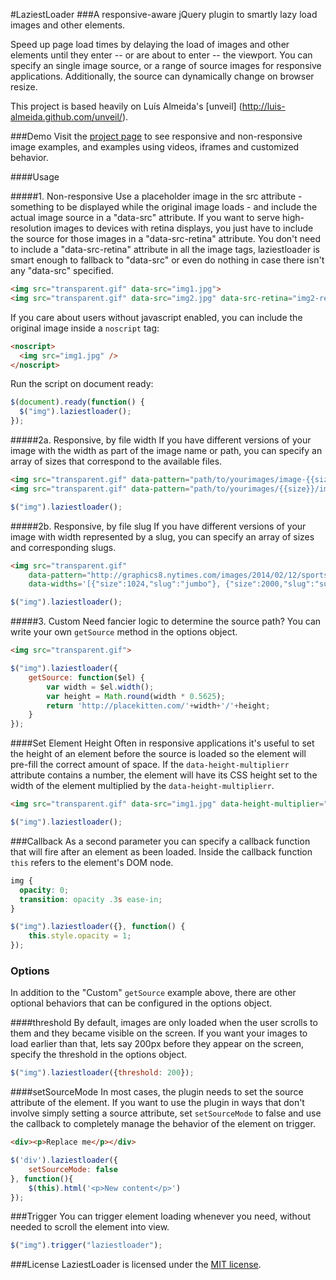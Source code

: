 #LaziestLoader
###A responsive-aware jQuery plugin to smartly lazy load images and other elements.

Speed up page load times by delaying the load of images and other elements until they enter -- or are about to enter -- the viewport. You can specify an single image source, or a range of source images for responsive applications. Additionally, the source can dynamically change on browser resize.

This project is based heavily on Luís Almeida's [unveil] (http://luis-almeida.github.com/unveil/).

###Demo
Visit the [project page](http://sjwilliams.github.io/laziestloader/) to see responsive and non-responsive image examples, and examples using videos, iframes and customized behavior.

####Usage

#####1. Non-responsive
Use a placeholder image in the src attribute - something to be displayed while the original image loads - and include the actual image source in a "data-src" attribute.
If you want to serve high-resolution images to devices with retina displays, you just have to include the source for those images in a "data-src-retina" attribute.
You don't need to include a "data-src-retina" attribute in all the image tags, laziestloader is smart enough to fallback to "data-src" or even do nothing in case there isn't any "data-src" specified.
```html
<img src="transparent.gif" data-src="img1.jpg">
<img src="transparent.gif" data-src="img2.jpg" data-src-retina="img2-retina.jpg">
```
If you care about users without javascript enabled, you can include the original image inside a ```noscript``` tag:
```html
<noscript>
  <img src="img1.jpg" />
</noscript>
```
Run the script on document ready:
```javascript
$(document).ready(function() {
  $("img").laziestloader();
});
```
#####2a. Responsive, by file width
If you have different versions of your image with the width as part of the image name or path, you can specify an array of sizes that correspond to the available files.

```html
<img src="transparent.gif" data-pattern="path/to/yourimages/image-{{size}}.jpg" data-pattern-retina="path/to/yourimages/image-{{size}}@2x.jpg" data-widths="[320, 640, 900, 1564]">
<img src="transparent.gif" data-pattern="path/to/yourimages/{{size}}/image.jpg" data-pattern-retina="path/to/yourimages/{{size}}/image@2x.jpg" data-widths="[320, 640, 900, 1564]">
```
```javascript
$("img").laziestloader();
```

#####2b. Responsive, by file slug
If you have different versions of your image with width represented by a slug, you can specify an array of sizes and corresponding slugs.
```html
<img src="transparent.gif" 
	data-pattern="http://graphics8.nytimes.com/images/2014/02/12/sports/olympics/20140212-OLYPOD-slide-CS72/20140212-OLYPOD-slide-CS72-{{size}}.jpg" 
	data-widths='[{"size":1024,"slug":"jumbo"}, {"size":2000,"slug":"superJumbo"}]'>
```
```javascript
$("img").laziestloader();
```

#####3. Custom
Need fancier logic to determine the source path? You can write your own `getSource` method in the options object.
```html
<img src="transparent.gif">
```
```javascript
$("img").laziestloader({
	getSource: function($el) {
	    var width = $el.width();
	    var height = Math.round(width * 0.5625);
	    return 'http://placekitten.com/'+width+'/'+height;
	}
});
```
####Set Element Height
Often in responsive applications it's useful to set the height of an element before the source is loaded so the element will pre-fill the correct amount of space. If the `data-height-multiplierr` attribute contains a number, the element will have its CSS height set to the width of the element multiplied by the `data-height-multiplierr`.
```html
<img src="transparent.gif" data-src="img1.jpg" data-height-multiplier="0.5625">
```
```javascript
$("img").laziestloader();
```

###Callback
As a second parameter you can specify a callback function that will fire after an element as been loaded.
Inside the callback function ```this``` refers to the element's DOM node.
```css
img {
  opacity: 0;
  transition: opacity .3s ease-in;
}
```
```javascript
$("img").laziestloader({}, function() {
	this.style.opacity = 1;
});
```

### Options
In addition to the "Custom" `getSource` example above, there are other optional behaviors that can be configured in the options object.

####threshold
By default, images are only loaded when the user scrolls to them and they became visible on the screen.
If you want your images to load earlier than that, lets say 200px before they appear on the screen, specify the threshold in the options object.
```javascript
$("img").laziestloader({threshold: 200});
```

####setSourceMode
In most cases, the plugin needs to set the source attribute of the element. If you want to use the plugin in ways that don't involve simply setting a source attribute, set `setSourceMode` to false and use the callback to completely manage the behavior of the element on trigger.

```html
<div><p>Replace me</p></div>
```
```js
$('div').laziestloader({
    setSourceMode: false
}, function(){
    $(this).html('<p>New content</p>')
});
```

###Trigger
You can trigger element loading whenever you need, without needed to scroll the element into view.
```javascript
$("img").trigger("laziestloader");
```

###License
LaziestLoader is licensed under the [MIT license](http://opensource.org/licenses/MIT).
